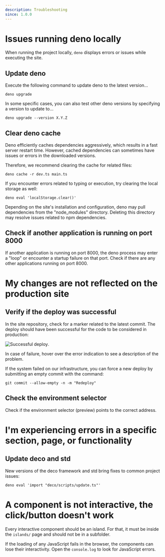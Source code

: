 ```yaml
---
description: Troubleshooting
since: 1.0.0
---
```


# Issues running deno locally

When running the project locally, `deno` displays errors or issues while
executing the site.

## Update deno

Execute the following command to update deno to the latest version...

`deno upgrade`

In some specific cases, you can also test other deno versions by specifying a
version to update to...

`deno upgrade --version X.Y.Z`

## Clear deno cache

Deno efficiently caches dependencies aggressively, which results in a fast
server restart time. However, cached dependencies can sometimes have issues or
errors in the downloaded versions.

Therefore, we recommend clearing the cache for related files:

`deno cache -r dev.ts main.ts`

If you encounter errors related to typing or execution, try clearing the local
storage as well:

`deno eval 'localStorage.clear()'`

Depending on the site's installation and configuration, deno may pull
dependencies from the "node_modules" directory. Deleting this directory may
resolve issues related to npm dependencies.

## Check if another application is running on port 8000

If another application is running on port 8000, the deno process may enter a
"loop" or encounter a startup failure on that port. Check if there are any other
applications running on port 8000.

# My changes are not reflected on the production site

## Verify if the deploy was successful

In the site repository, check for a marker related to the latest commit. The
deploy should have been successful for the code to be considered in production:

![Successful deploy](https://github.com/site/assets/882438/6f4e853f-23bf-4ed1-9f4f-b16a97690a6a).

In case of failure, hover over the error indication to see a description of the
problem.

If the system failed on our infrastructure, you can force a new deploy by
submitting an empty commit with the command:

`git commit --allow-empty -n -m "Redeploy"`

## Check the environment selector

Check if the environment selector (preview) points to the correct address.

# I'm experiencing errors in a specific section, page, or functionality

## Update deco and std

New versions of the deco framework and std bring fixes to common project issues:

`deno eval 'import "deco/scripts/update.ts"'`

# A component is not interactive, the click/button doesn't work

Every interactive component should be an island. For that, it must be inside the
`islands/` page and should not be in a subfolder.

If the loading of any JavaScript fails in the browser, the components can lose
their interactivity. Open the `console.log` to look for JavaScript errors.
